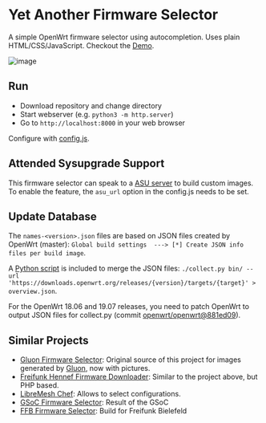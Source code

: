 # Yet Another Firmware Selector

A simple OpenWrt firmware selector using autocompletion. Uses plain
HTML/CSS/JavaScript. Checkout the [Demo](https://mwarning.github.io/yet_another_firmware_selector/).

![image](misc/screenshot.png)


## Run

* Download repository and change directory
* Start webserver (e.g. `python3 -m http.server`)
* Go to `http://localhost:8000` in your web browser

Configure with [config.js](config.js).

## Attended Sysupgrade Support

This firmware selector can speak to a [ASU server](https://github.com/aparcar/asu) to build custom images. To enable the feature, the `asu_url` option in the config.js needs to be set.

## Update Database

The `names-<version>.json` files are based on JSON files created by OpenWrt
(master): `Global build settings  ---> [*] Create JSON info files per build
image`.

A [Python script](misc/collect.py) is included to merge the JSON files:
`./collect.py bin/ --url
'https://downloads.openwrt.org/releases/{version}/targets/{target}' >
overview.json`.

For the OpenWrt 18.06 and 19.07 releases, you need to patch OpenWrt to output JSON files for collect.py (commit [openwrt/openwrt@881ed09](https://github.com/openwrt/openwrt/commit/881ed09ee6e23f6c224184bb7493253c4624fb9f)).

## Similar Projects

- [Gluon Firmware Selector](https://github.com/freifunk-darmstadt/gluon-firmware-selector): Original source of this project for images generated by [Gluon](https://github.com/freifunk-gluon/), now with pictures.
- [Freifunk Hennef Firmware Downloader](https://github.com/Freifunk-Hennef/ffhef-fw-dl): Similar to the project above, but PHP based.
- [LibreMesh Chef](https://github.com/libremesh/chef/): Allows to select configurations.
- [GSoC Firmware Selector](https://github.com/sudhanshu16/openwrt-firmware-selector/): Result of the GSoC
- [FFB Firmware Selector](https://github.com/freifunk-bielefeld/firmware-selector): Build for Freifunk Bielefeld
